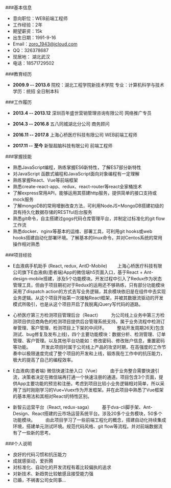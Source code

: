 ###基本信息


- 意向职位：WEB前端工程师
- 工作经验：2年
- 期望薪资：15k
- 出生日期：1991-9-16
- Email：zoro_1943@icloud.com
- QQ：326378687
- 现居地： 湖北武汉
- 电话：18571729502

###教育经历

- **2009.9 -- 2013.6**
院校：湖北工程学院新技术学院
专业：计算机科学与技术
学历：统招 全日制本科

###工作履历

- **2013.4 -- 2013.12**
深圳百年盛世营销管理咨询有限公司
网络推广专员

- **2014.3 -- 2016.8**
五八同城湖北分公司
商务顾问

- **2016.11 -- 2017.8**
上海心桥医疗科技有限公司
WEB前端工程师

- **2017.11 -- 至今**
新智超脑科技有限公司
前端工程师

###掌握技能
- 熟悉JavaScript编程，熟练掌握ES6新特性，了解ES7部分新特性
- 对JavaScript 函数式编程和JavaScript面向对象编程有一定理解
- 熟练掌握React、Vue等前端框架
- 熟悉create-react-app、redux、react-router等react全家桶技术
- 了解express常用API，能够运用其搭建http服务，提供简单的接口支持或mock服务
- 了解mongoDB的常用增删改查方法，可利用NodeJS+MongoDB搭建初级的具有持久化数据存储的RESTful后台服务
- 熟悉git命令，自主搭建过gogs代码仓库管理平台，并制定过标准化的git flow工作流
- 熟悉docker、nginx等基本的运维、部署工具，可利用git hooks或web hooks搭建自动化部署环境。了解基本的linux命令，并对Centos系统的常用操作相对熟悉

###项目经验
- E血液病手机助手  (React, redux, AntD-Mobile)
&emsp;&emsp;上海心桥医疗科技有限公司旗下E血液病(患者端)App的微信端h5页面入口，基于React + Ant-design-mobile搭建，涉及5个功能模块。开发过程中引入了Redux作为状态管理工具，但由于项目期初对于Redux的运用还不够熟练，只有部分功能模块采用了dispatch action的方式去写业务逻辑，其余模块依旧是在组件中去实现业务逻辑。从这个项目开始第一次接触React框架，并被其数据流驱动的开发模式所吸引，也是从这个项目开启了我脱离jQuery写代码的道路。

- 心桥医疗第三方检测项目管理后台（React）
&emsp;&emsp;为公司线上业务中第三方检测项目供应商角色的检测项目提供后台管理系统支持。属于业务流程中检测订单管理、客户管理、检测项目上下架的中间环。
&emsp;&emsp;整站开发周期26天(包含测试、bug修复及发布上线)，四个主要功能模块：数据分析、检测管理、订单管理、客户管理。以及其他平台功能如：修改密码、修改账户信息，重置密码等功能。
&emsp;&emsp;开发此项目时属于公司线上产品的攻坚时期，在高强度的工作节奏中以极限速度完成了整个项目的开发和上线，锻炼我在工作中的抗压能力，极大的提高了自己的编程效率。

- E血液病(患者端) 微信快速注册入口（Vue）
&emsp;&emsp;由于业务整合需要快速引流，决策者决定在微信端再打通一个快速注册的通道。项目包含3个页面，提供App主要功能的预览和注册。考虑到项目比较小业务逻辑相对简单，所以采用了当时刚刚学习的Vue+Vuex作为开发框架。并在此项目中熟悉了Vue框架的基本用法和其相对React的特性区别。

- 新智云运营平台（React,  redux-saga）
&emsp;&emsp;基于dva-cli脚手架、Ant-Design、React搭建的云市场运营系统平台。涉及20多个业务模块，50多个功能模块。
&emsp;&emsp;由此项目学习了一些前端工程化的概念，搭建自动化持续集成环境，搭建单元测试环境。规范代码风格、git flow等流程。并对前端数据流有了一些新的思考。

###个人说明
- 良好的代码习惯和抗压能力
- 成就感驱动，爱折腾
- 对标准化、自动化的开发流程有着比较偏执的追求
- 对新技术、新趋势比较敏感且接受能力强
- 已婚，不祸害公司女同事...